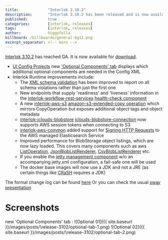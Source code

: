 ```yaml
---
title:             "Interlok 3.10.2"
description:       "Interlok 3.10.2 has been released and is now available for download."
published:         true
categories:        [interlok, releases]
tags:              [interlok, releases]
author:            higgyfella
billboard: /billboards/general-bg11.png
excerpt_separator: <!-- more -->
---
```


[Interlok 3.10.2](https://development.adaptris.net/installers/Interlok/3.10.2/) has reached GA. It is now available for [download](https://development.adaptris.net/installers/Interlok/3.10.2/).

<!-- more -->

* [UI Config Projects](https://interlok.adaptris.net/interlok-docs/ui-config-project.html) new ['Optional Components' tab](https://interlok.adaptris.net/interlok-docs/ui-config-project.html#optional-components-tab) displays which additional optional components are needed in the Config XML
* Interlok Runtime improvements include:
    * The [XML schema validation](https://nexus.adaptris.net/nexus/content/sites/javadocs/com/adaptris/interlok-core/3.10-SNAPSHOT/com/adaptris/core/transform/XmlSchemaValidator.html) has been improved to report on all schema violations rather than just the first one
    * New endpoints that supply 'readiness' and 'liveness' information in the [interlok-workflow-rest-services](https://github.com/adaptris/interlok-workflow-rest-services) [health-check component](https://github.com/adaptris/interlok-workflow-rest-services#health-check)
    * A new [interlok-aws-s3](https://github.com/adaptris/interlok-aws/tree/develop/interlok-aws-s3) [amazon-s3-extended-copy operation](https://nexus.adaptris.net/nexus/content/sites/javadocs/com/adaptris/interlok-aws-s3/3.10.2B1-RELEASE/com/adaptris/aws/s3/ExtendedCopyOperation.html) which mirrors CopyOperation but exposes additional object tags and object metadata
    * [interlok-jclouds-blobstore](https://github.com/adaptris/interlok-jclouds/tree/develop/interlok-jclouds-blobstore) [jclouds-blobstore-connection](https://nexus.adaptris.net/nexus/content/sites/javadocs/com/adaptris/interlok-jclouds-blobstore/3.10.2B1-RELEASE/com/adaptris/jclouds/blobstore/BlobStoreConnection.html) now supports AWS session tokens when connecting to S3
    * [interlok-aws-common](https://github.com/adaptris/interlok-aws/tree/develop/interlok-aws-common) added support for [Signing HTTP Requests](https://nexus.adaptris.net/nexus/content/sites/javadocs/com/adaptris/interlok-aws-common/3.10.2B1-RELEASE/com/adaptris/aws/apache/interceptor/ApacheSigningInterceptor.html) to the AWS managed Elasticsearch Service
    * Improved performance for BlobStorage object listings, which are now lazy loaded. This covers many components such as aws [ListOperation](https://nexus.adaptris.net/nexus/content/sites/javadocs/com/adaptris/interlok-aws-s3/3.10.2B1-RELEASE/com/adaptris/aws/s3/ListOperation.html), [JsonBlobListRenderer](https://nexus.adaptris.net/nexus/content/sites/javadocs/com/adaptris/interlok-json/3.10.2B1-RELEASE/com/adaptris/core/json/JsonBlobListRenderer.html), [CsvBlobListRenderer](https://nexus.adaptris.net/nexus/content/sites/javadocs/com/adaptris/interlok-csv/3.10.2B1-RELEASE/com/adaptris/csv/CsvBlobListRenderer.html) etc.
    * If you enable the [jetty management component](https://interlok.adaptris.net/interlok-docs/adapter-bootstrap.html#jetty-component) w/o an accompanying jetty.xml configuration, a fail-safe one will be used
    * The docker base images will now use a JDK and not a JRE (as certain things like [CRaSH](https://interlok.adaptris.net/interlok-docs/advanced-shell.html) requires a JDK)

The formal change log can be found [here](https://interlok.adaptris.net/interlok-docs/changelog.html)
Or you can check the usual [sway presentation](https://sway.office.com/s0AcmVBHGKyq0xmf)

# Screenshots

new 'Optional Components' tab  :
![Optional 01]({{ site.baseurl }}/images/posts/\release-3102/optional-tab-1.png)
![Optional 02]({{ site.baseurl }}/images/posts/\release-3102/optional-tab-2.png)
